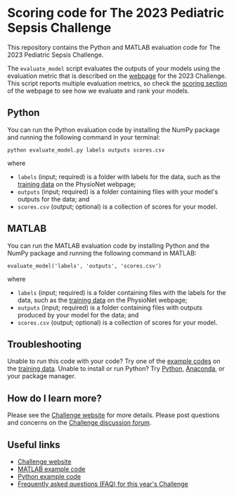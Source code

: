 # Scoring code for The 2023 Pediatric Sepsis Challenge

This repository contains the Python and MATLAB evaluation code for The 2023 Pediatric Sepsis Challenge.

The `evaluate_model` script evaluates the outputs of your models using the evaluation metric that is described on the [webpage](https://physionetchallenges.org/20x/) for the 2023 Challenge. This script reports multiple evaluation metrics, so check the [scoring section](https://physionetchallenges.org/20xx/#scoring) of the webpage to see how we evaluate and rank your models.

## Python

You can run the Python evaluation code by installing the NumPy package and running the following command in your terminal:

    python evaluate_model.py labels outputs scores.csv

where

- `labels` (input; required) is a folder with labels for the data, such as the [training data](https://physionetchallenges.org/20xx/#data) on the PhysioNet webpage;
- `outputs` (input; required) is a folder containing files with your model's outputs for the data; and
- `scores.csv` (output; optional) is a collection of scores for your model.

## MATLAB

You can run the MATLAB evaluation code by installing Python and the NumPy package and running the following command in MATLAB:

    evaluate_model('labels', 'outputs', 'scores.csv')

where

- `labels` (input; required) is a folder containing files with the labels for the data, such as the [training data](https://physionetchallenges.org/20xx/#data) on the PhysioNet webpage;
- `outputs` (input; required) is a folder containing files with outputs produced by your model for the data; and
- `scores.csv` (output; optional) is a collection of scores for your model.

## Troubleshooting

Unable to run this code with your code? Try one of the [example codes](https://physionetchallenges.org/20xx/#submissions) on the [training data](https://physionetchallenges.org/20xx/#data). Unable to install or run Python? Try [Python](https://www.python.org/downloads/), [Anaconda](https://www.anaconda.com/products/individual), or your package manager.

## How do I learn more?

Please see the [Challenge website](https://physionetchallenges.org/20xx/) for more details. Please post questions and concerns on the [Challenge discussion forum](https://groups.google.com/forum/#!forum/physionet-challenges).

## Useful links

- [Challenge website](https://physionetchallenges.org/20xx/)
- [MATLAB example code](https://github.com/physionetchallenges/matlab-example-2023)
- [Python example code](https://github.com/physionetchallenges/python-example-2023)
- [Frequently asked questions (FAQ) for this year's Challenge](https://physionetchallenges.org/2023/faq/)


